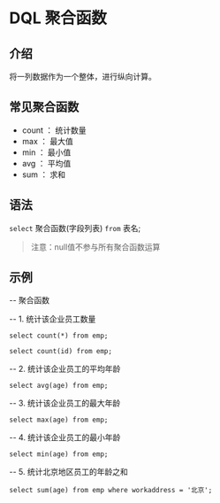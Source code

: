 # DQL 聚合函数


## 介绍

将一列数据作为一个整体，进行纵向计算。

## 常见聚合函数

- count ： 统计数量
- max   ： 最大值
- min   ： 最小值
- avg   ： 平均值
- sum   ： 求和


## 语法

`select` 聚合函数(字段列表) `from` 表名;


> 注意：null值不参与所有聚合函数运算

## 示例

-- 聚合函数

-- 1. 统计该企业员工数量

    select count(*) from emp;

    select count(id) from emp;


-- 2. 统计该企业员工的平均年龄

    select avg(age) from emp;

-- 3. 统计该企业员工的最大年龄

    select max(age) from emp;

-- 4. 统计该企业员工的最小年龄

    select min(age) from emp;

-- 5. 统计北京地区员工的年龄之和

    select sum(age) from emp where workaddress = '北京';
